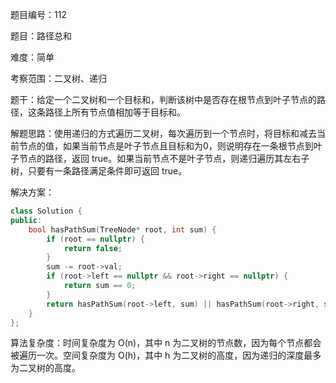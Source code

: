 题目编号：112

题目：路径总和

难度：简单

考察范围：二叉树、递归

题干：给定一个二叉树和一个目标和，判断该树中是否存在根节点到叶子节点的路径，这条路径上所有节点值相加等于目标和。

解题思路：使用递归的方式遍历二叉树，每次遍历到一个节点时，将目标和减去当前节点的值，如果当前节点是叶子节点且目标和为0，则说明存在一条根节点到叶子节点的路径，返回 true。如果当前节点不是叶子节点，则递归遍历其左右子树，只要有一条路径满足条件即可返回 true。

解决方案：

```cpp
class Solution {
public:
    bool hasPathSum(TreeNode* root, int sum) {
        if (root == nullptr) {
            return false;
        }
        sum -= root->val;
        if (root->left == nullptr && root->right == nullptr) {
            return sum == 0;
        }
        return hasPathSum(root->left, sum) || hasPathSum(root->right, sum);
    }
};
```

算法复杂度：时间复杂度为 O(n)，其中 n 为二叉树的节点数，因为每个节点都会被遍历一次。空间复杂度为 O(h)，其中 h 为二叉树的高度，因为递归的深度最多为二叉树的高度。